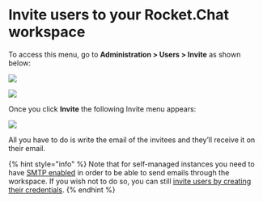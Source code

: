 # Invite users to your Rocket.Chat workspace

To access this menu, go to **Administration > Users > Invite** as shown below:

![](<../../../../.gitbook/assets/2021-11-20\_23-29-48 copy (1) (2).png>)

![](<../../../../.gitbook/assets/2021-11-28\_02-22-24 (1).png>)

Once you click **Invite** the following Invite menu appears:

![](<../../../../.gitbook/assets/2021-11-28\_02-38-09 (1).png>)

All you have to do is write the email of the invitees and they’ll receive it on their email.

{% hint style="info" %}
Note that for self-managed instances you need to have [SMTP enabled](https://docs.rocket.chat/guides/administration/settings/email/setup#set-up-your-credentials) in order to be able to send emails through the workspace. If you wish not to do so, you can still [invite users by creating their credentials](https://docs.rocket.chat/guides/administration/admin-panel/users/add-new-users).
{% endhint %}
